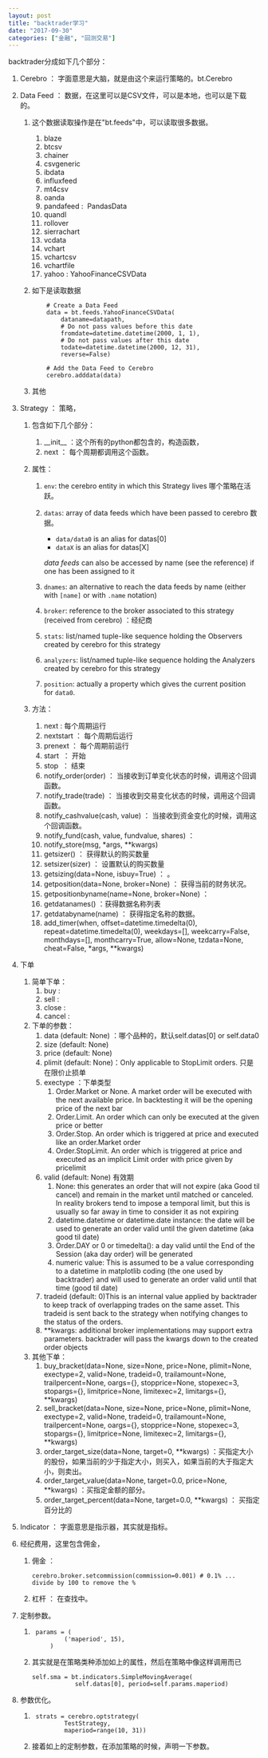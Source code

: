 ```yaml
---
layout: post
title: "backtrader学习"
date: "2017-09-30"
categories: ["金融", "回测交易"]
---
```


backtrader分成如下几个部分：

1. Cerebro ： 字面意思是大脑，就是由这个来运行策略的。bt.Cerebro
2. Data Feed ： 数据，在这里可以是CSV文件，可以是本地，也可以是下载的。
    1. 这个数据读取操作是在"bt.feeds"中，可以读取很多数据。
        1. blaze
        2. btcsv
        3. chainer
        4. csvgeneric
        5. ibdata
        6. influxfeed
        7. mt4csv
        8. oanda
        9. pandafeed :  PandasData
        10. quandl
        11. rollover
        12. sierrachart
        13. vcdata
        14. vchart
        15. vchartcsv
        16. vchartfile
        17. yahoo : YahooFinanceCSVData
    2. 如下是读取数据
        
        ```
            # Create a Data Feed
            data = bt.feeds.YahooFinanceCSVData(
                dataname=datapath,
                # Do not pass values before this date
                fromdate=datetime.datetime(2000, 1, 1),
                # Do not pass values after this date
                todate=datetime.datetime(2000, 12, 31),
                reverse=False)
        
            # Add the Data Feed to Cerebro
            cerebro.adddata(data)
        ```
        
    3. 其他
3. Strategy ： 策略，
    1. 包含如下几个部分：
        1. \_\_init\_\_ ：这个所有的python都包含的，构造函数，
        2. next ： 每个周期都调用这个函数。
    2. 属性：
        1. `env`: the cerebro entity in which this Strategy lives 哪个策略在活跃。
            
        2. `datas`: array of data feeds which have been passed to cerebro 数据。
            
            - `data/data0` is an alias for datas\[0\]
            - `dataX` is an alias for datas\[X\]
            
            _data feeds_ can also be accessed by name (see the reference) if one has been assigned to it
        3. `dnames`: an alternative to reach the data feeds by name (either with `[name]` or with `.name` notation)
            
        4. `broker`: reference to the broker associated to this strategy (received from cerebro) ：经纪商
            
        5. `stats`: list/named tuple-like sequence holding the Observers created by cerebro for this strategy
            
        6. `analyzers`: list/named tuple-like sequence holding the Analyzers created by cerebro for this strategy
            
        7. `position`: actually a property which gives the current position for `data0`.
            
    3. 方法：
        1. next : 每个周期运行
        2. nextstart ： 每个周期后运行
        3. prenext ： 每个周期前运行
        4. start  ： 开始
        5. stop  ： 结束
        6. notify\_order(order) ： 当接收到订单变化状态的时候，调用这个回调函数。
        7. notify\_trade(trade) ： 当接收到交易变化状态的时候，调用这个回调函数。
        8. notify\_cashvalue(cash, value) ： 当接收到资金变化的时候，调用这个回调函数。
        9. notify\_fund(cash, value, fundvalue, shares) ：
        10. notify\_store(msg, \*args, \*\*kwargs)
        11. getsizer() ： 获得默认的购买数量
        12. setsizer(sizer) ： 设置默认的购买数量
        13. getsizing(data=None, isbuy=True) ： 。
        14. getposition(data=None, broker=None) ： 获得当前的财务状况。
        15. getpositionbyname(name=None, broker=None) ：
        16. getdatanames() ：获得数据名称列表
        17. getdatabyname(name) ： 获得指定名称的数据。
        18. add\_timer(when, offset=datetime.timedelta(0), repeat=datetime.timedelta(0), weekdays=\[\], weekcarry=False, monthdays=\[\], monthcarry=True, allow=None, tzdata=None, cheat=False, \*args, \*\*kwargs)
4. 下单
    1. 简单下单：
        1. buy :
        2. sell :
        3. close :
        4. cancel :
    2. 下单的参数：
        1. data (default: None) ：哪个品种的，默认self.datas\[0\] or self.data0
        2. size (default: None)
        3. price (default: None)
        4. plimit (default: None)：Only applicable to StopLimit orders. 只是在限价止损单
        5. exectype ：下单类型
            1. Order.Market or None. A market order will be executed with the next available price. In backtesting it will be the opening price of the next bar
            2. Order.Limit. An order which can only be executed at the given price or better
            3. Order.Stop. An order which is triggered at price and executed like an order.Market order
            4. Order.StopLimit. An order which is triggered at price and executed as an implicit Limit order with price given by pricelimit
        6. valid (default: None) 有效期
            1. None: this generates an order that will not expire (aka Good til cancel) and remain in the market until matched or canceled. In reality brokers tend to impose a temporal limit, but this is usually so far away in time to consider it as not expiring
            2. datetime.datetime or datetime.date instance: the date will be used to generate an order valid until the given datetime (aka good til date)
            3. Order.DAY or 0 or timedelta(): a day valid until the End of the Session (aka day order) will be generated
            4. numeric value: This is assumed to be a value corresponding to a datetime in matplotlib coding (the one used by backtrader) and will used to generate an order valid until that time (good til date)
        7. tradeid (default: 0)This is an internal value applied by backtrader to keep track of overlapping trades on the same asset. This tradeid is sent back to the strategy when notifying changes to the status of the orders.
        8. \*\*kwargs: additional broker implementations may support extra parameters. backtrader will pass the kwargs down to the created order objects
    3. 其他下单：
        1. buy\_bracket(data=None, size=None, price=None, plimit=None, exectype=2, valid=None, tradeid=0, trailamount=None, trailpercent=None, oargs={}, stopprice=None, stopexec=3, stopargs={}, limitprice=None, limitexec=2, limitargs={}, \*\*kwargs)
        2. sell\_bracket(data=None, size=None, price=None, plimit=None, exectype=2, valid=None, tradeid=0, trailamount=None, trailpercent=None, oargs={}, stopprice=None, stopexec=3, stopargs={}, limitprice=None, limitexec=2, limitargs={}, \*\*kwargs)
        3. order\_target\_size(data=None, target=0, \*\*kwargs) ：买指定大小的股份，如果当前的少于指定大小，则买入，如果当前的大于指定大小，则卖出。
        4. order\_target\_value(data=None, target=0.0, price=None, \*\*kwargs) ：买指定金额的部分。
        5. order\_target\_percent(data=None, target=0.0, \*\*kwargs) ： 买指定百分比的
5. Indicator ： 字面意思是指示器，其实就是指标。
6. 经纪费用，这里包含佣金，
    1. 佣金 ：
        
        ```
        cerebro.broker.setcommission(commission=0.001) # 0.1% ... divide by 100 to remove the %
        ```
        
    2. 杠杆 ： 在查找中。
7. 定制参数。
    1. ```
        params = (
                ('maperiod', 15),
            )
        ```
        
    2. 其实就是在策略类种添加如上的属性，然后在策略中像这样调用而已
        
        ```
        self.sma = bt.indicators.SimpleMovingAverage(
                    self.datas[0], period=self.params.maperiod)
        ```
        
    
8. 参数优化。
    1. ```
        strats = cerebro.optstrategy(
                TestStrategy,
                maperiod=range(10, 31))
        ```
        
    2. 接着如上的定制参数，在添加策略的时候，声明一下参数。
